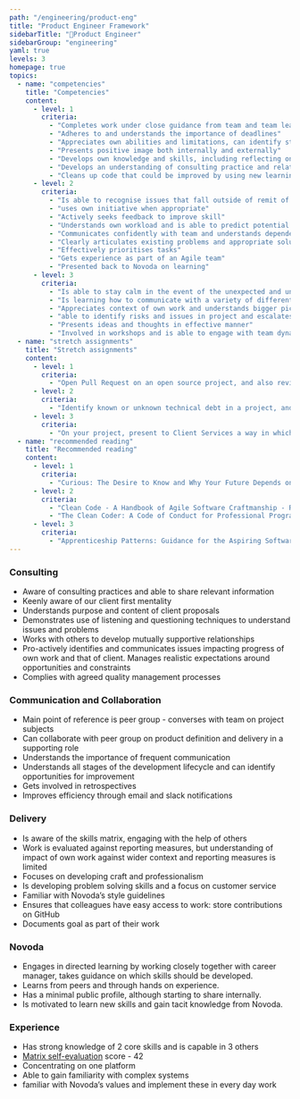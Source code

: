 ```yaml
---
path: "/engineering/product-eng"
title: "Product Engineer Framework"
sidebarTitle: "👾Product Engineer"
sidebarGroup: "engineering"
yaml: true
levels: 3
homepage: true
topics:
  - name: "competencies"
    title: "Competencies"
    content:
      - level: 1
        criteria:
          - "Completes work under close guidance from team and team lead (ie. Principal Engineer, Product Owner or Agilist)"
          - "Adheres to and understands the importance of deadlines"
          - "Appreciates own abilities and limitations, can identify strengths and weaknesses"
          - "Presents positive image both internally and externally"
          - "Develops own knowledge and skills, including reflecting on skills and experience, taking opportunities to improve and applying learning in the workplace"
          - "Develops an understanding of consulting practice and relationship between client and delivery team"
          - "Cleans up code that could be improved by using new learnings"
      - level: 2
        criteria:
          - "Is able to recognise issues that fall outside of remit of knowledge and seek guidance"
          - "uses own initiative when appropriate"
          - "Actively seeks feedback to improve skill"
          - "Understands own workload and is able to predict potential work that may arise within workflow pipeline"
          - "Communicates confidently with team and understands dependencies within team "
          - "Clearly articulates existing problems and appropriate solutions"
          - "Effectively prioritises tasks"
          - "Gets experience as part of an Agile team"
          - "Presented back to Novoda on learning"
      - level: 3
        criteria:
          - "Is able to stay calm in the event of the unexpected and under pressure" 
          - "Is learning how to communicate with a variety of different people and build rapport"
          - "Appreciates context of own work and understands bigger picture"
          - "able to identify risks and issues in project and escalates when appropriate"
          - "Presents ideas and thoughts in effective manner"
          - "Involved in workshops and is able to engage with team dynamics in order to solve a problem"     
  - name: "stretch assignments"
    title: "Stretch assignments"
    content:
      - level: 1
        criteria:
          - "Open Pull Request on an open source project, and also review two others"     
      - level: 2
        criteria:          
          - "Identify known or unknown technical debt in a project, and give a presentation on ways to reduce it"          
      - level: 3
        criteria:
          - "On your project, present to Client Services a way in which Engineering can help the client improve their product" 
  - name: "recommended reading"
    title: "Recommended reading"
    content:
      - level: 1
        criteria:
          - "Curious: The Desire to Know and Why Your Future Depends on It - Ian Leslie"
      - level: 2
        criteria:          
          - "Clean Code - A Handbook of Agile Software Craftmanship - Robert C Martin"
          - "The Clean Coder: A Code of Conduct for Professional Programmers - Robert C Martin"
      - level: 3
        criteria:
          - "Apprenticeship Patterns: Guidance for the Aspiring Software Craftsman - Dave Hoover"
---
```

### Consulting
- Aware of consulting practices and able to share relevant information
- Keenly aware of our client first mentality
- Understands purpose and content of client proposals 
- Demonstrates use of listening and questioning techniques to understand issues and problems
- Works with others to develop mutually supportive relationships
- Pro-actively identifies and communicates issues impacting progress of own work and that of client. Manages realistic expectations around opportunities and constraints
- Complies with agreed quality management processes

### Communication and Collaboration
- Main point of reference is peer group - converses with team on project subjects
- Can collaborate with peer group on product definition and delivery in a supporting role
- Understands the importance of frequent communication
- Understands all stages of the development lifecycle and can identify opportunities for improvement
- Gets involved in retrospectives
- Improves efficiency through email and slack notifications

### Delivery
- Is aware of the skills matrix, engaging with the help of others 
- Work is evaluated against reporting measures, but understanding of impact of own work against wider context and reporting measures is limited
- Focuses on developing craft and professionalism
- Is developing problem solving skills and a focus on customer service
- Familiar with Novoda’s style guidelines
- Ensures that colleagues have easy access to work: store contributions on GitHub
- Documents goal as part of their work

### Novoda
- Engages in directed learning by working closely together with career manager, takes guidance on which skills should be developed. 
- Learns from peers and through hands on experience.
- Has a minimal public profile, although starting to share internally.
- Is motivated to learn new skills and gain tacit knowledge from Novoda.

### Experience
- Has strong knowledge of 2 core skills and is capable in 3 others
- [Matrix self-evaluation](https://docs.google.com/spreadsheets/d/1ttfRkbp2sfl69vepP-Pm-1ug42OmweD8jI_fMNTeJo8) score - 42
- Concentrating on one platform
- Able to gain familiarity with complex systems
- familiar with Novoda’s values and implement these in every day work

